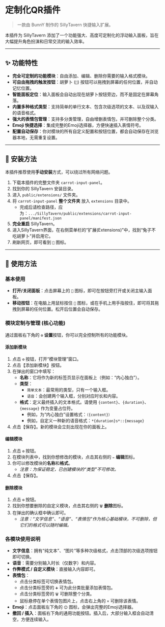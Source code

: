 # 定制化QR插件

> 一款由 BunnY 制作的 SillyTavern 快捷输入扩展。

本插件为 SillyTavern 添加了一个功能强大、高度可定制化的浮动输入面板，旨在大幅提升角色扮演和日常交流的输入效率。

---

## ✨ 功能特性

* **完全可定制的功能模块**：自由添加、编辑、删除你需要的输入格式模块。
* **可自由拖拽的触发按钮**：胡萝卜 (`🥕`) 按钮可以拖拽到屏幕的任何位置，并自动记忆位置。
* **智能面板定位**：输入面板会自动出现在胡萝卜按钮旁边，而不是固定在屏幕角落。
* **内置多种格式类型**：支持简单的单行文本、包含次级选项的文本、以及双输入的语音格式。
* **强大的表情包管理**：支持多分类管理，自由增删表情包，并可删除整个分类。
* **Emoji 快捷选择**：集成完整的Emoji选择器，方便快速插入表情符号。
* **配置自动保存**：你对模块的所有自定义配置和按钮位置，都会自动保存在浏览器本地，无需重复设置。

---

## 🚀 安装方法

本插件推荐使用**手动安装**方式，可以绕过所有网络问题。

1.  下载本插件的完整文件夹 `carrot-input-panel`。
2.  找到你的 SillyTavern 安装目录。
3.  进入 `public/extensions/` 文件夹。
4.  将 `carrot-input-panel` **整个文件夹** 放入 `extensions` 目录中。
    * 完成后请检查路径，应为：`.../SillyTavern/public/extensions/carrot-input-panel/manifest.json`
5.  **完全重启** SillyTavern。
6.  进入SillyTavern界面，在右侧菜单栏的“扩展(Extensions)”中，找到“兔子不吃胡萝卜”并启用它。
7.  刷新网页，即可看到 `🥕` 图标。

---

## 📖 使用方法

### 基本使用

* **打开/关闭面板**：点击屏幕上的 `🥕` 图标，即可在按钮旁打开或关闭主输入面板。
* **移动按钮**：在电脑上用鼠标按住 `🥕` 图标，或在手机上用手指按住，即可将其拖拽到屏幕的任何位置。松开后位置会自动保存。

### 模块定制与管理 (核心功能)

通过面板右下角的 `⚙️` **设置**按钮，你可以完全控制所有的功能模块。

#### 添加新模块

1.  点击 `⚙️` 按钮，打开“模块管理”窗口。
2.  点击【添加新模块】按钮。
3.  在弹出的窗口中填写：
    * **名称**：它将作为新的标签页显示在面板上（例如：“内心独白”）。
    * **类型**：
        * `简单文本`：最常用的类型，只有一个输入框。
        * `语音`：会创建两个输入框，分别对应时长和内容。
    * **格式**：定义最终插入的文本格式。请使用 `{content}`、`{duration}`、`{message}` 作为变量占位符。
        * 例如，为“内心独白”设置格式：`（{content}）`
        * 例如，自定义一种新的语音格式：`*{duration}s*::{message}`
4.  点击【保存】。新的模块会立刻出现在你的面板上。

#### 编辑模块

1.  点击 `⚙️` 按钮。
2.  在模块列表中，找到你想修改的模块，点击其右侧的 `✏️` **编辑**图标。
3.  你可以修改模块的**名称**和**格式**。
    * *注意：为保证稳定，已创建模块的“类型”不可修改。*
4.  点击【保存】。

#### 删除模块

1.  点击 `⚙️` 按钮。
2.  找到你想要删除的自定义模块，点击其右侧的 `🗑️` **删除**图标。
3.  在弹出的确认框中确认即可。
    * *注意：“文字信息”、“语音”、“表情包”作为核心基础模块，不可删除，但它们的格式可以随时编辑。*

### 各模块使用说明

* **文字信息**：拥有“纯文本”、“图片”等多种次级格式，点击顶部的次级选项按钮即可切换。
* **语音**：需要分别输入时长（仅数字）和内容。
* **作弊模式 / 自定义模块**：直接输入内容即可。
* **表情包**：
    * 点击分类标签可切换表情包。
    * 点击分类标签旁的 `➕` 可为此分类批量添加表情包。
    * 点击分类标签旁的 `🗑️` 可删除整个分类。
    * 鼠标悬停在单个表情包图片上，点击右上角的 `×` 可删除该表情。
* **Emoji**：点击面板左下角的 `😊` 图标，会弹出完整的Emoji选择器。
* **撤回 / 插入**：面板右下角的通用功能按钮。插入后，大部分输入框会自动清空，方便连续输入。
